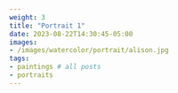 ```yaml
---
weight: 3
title: "Portrait 1"
date: 2023-08-22T14:30:45-05:00
images:
- /images/watercolor/portrait/alison.jpg
tags:
- paintings # all posts
- portraits
---
```


